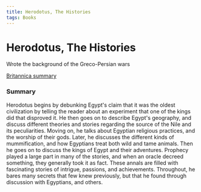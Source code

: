```yaml
---
title: Herodotus, The Histories
tags: Books
---
```


# Herodotus, The Histories
Wrote the background of the Greco-Persian wars

[Britannica summary](https://www.britannica.com/biography/Herodotus-Greek-historian)

### Summary
Herodotus begins by debunking Egypt's claim that it was the oldest civilization by telling the reader about an experiment that one of the kings did that disproved it. He then goes on to describe Egypt's geography, and discuss different theories and stories regarding the source of the Nile and its peculiarities. Moving on, he talks about Egyptian religious practices, and the worship of their gods. Later, he discusses the different kinds of mummification, and how Egyptians treat both wild and tame animals. Then he goes on to discuss the kings of Egypt and their adventures. Prophecy played a large part in many of the stories, and when an oracle decreed something, they generally took it as fact. These annals are filled with fascinating stories of intrigue, passions, and achievements. Throughout, he bares many secrets that few knew previously, but that he found through discussion with Egyptians, and others.